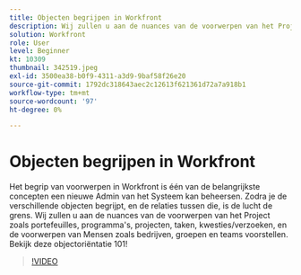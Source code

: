 ```yaml
---
title: Objecten begrijpen in Workfront
description: Wij zullen u aan de nuances van de voorwerpen van het Project zoals portefeuilles, programma's, projecten, taken, kwesties/verzoeken, en de voorwerpen van Mensen zoals bedrijven, groepen en teams voorstellen.
solution: Workfront
role: User
level: Beginner
kt: 10309
thumbnail: 342519.jpeg
exl-id: 3500ea38-b0f9-4311-a3d9-9baf58f26e20
source-git-commit: 1792dc318643aec2c12613f621361d72a7a918b1
workflow-type: tm+mt
source-wordcount: '97'
ht-degree: 0%

---
```


# Objecten begrijpen in Workfront

Het begrip van voorwerpen in Workfront is één van de belangrijkste concepten een nieuwe Admin van het Systeem kan beheersen. Zodra je de verschillende objecten begrijpt, en de relaties tussen die, is de lucht de grens. Wij zullen u aan de nuances van de voorwerpen van het Project zoals portefeuilles, programma&#39;s, projecten, taken, kwesties/verzoeken, en de voorwerpen van Mensen zoals bedrijven, groepen en teams voorstellen. Bekijk deze objectoriëntatie 101!

>[!VIDEO](https://video.tv.adobe.com/v/342519/?quality=12&learn=on)
